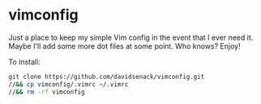 # vimconfig

Just a place to keep my simple Vim config in the event that I ever need it.
Maybe I'll add some more dot files at some point. Who knows? Enjoy!

To install:

```bash
git clone https://github.com/davidsenack/vimconfig.git 
//&& cp vimconfig/.vimrc ~/.vimrc 
//&& rm -rf vimconfig
```
